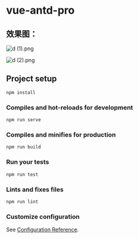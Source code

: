 # vue-antd-pro
## 效果图：

![d (1).png](https://upload-images.jianshu.io/upload_images/4906229-1e028c6bca3c813f.png?imageMogr2/auto-orient/strip%7CimageView2/2/w/1240)

![d (2).png](https://upload-images.jianshu.io/upload_images/4906229-c54ebc96186307f6.png?imageMogr2/auto-orient/strip%7CimageView2/2/w/1240)
## Project setup
```
npm install
```

### Compiles and hot-reloads for development
```
npm run serve
```

### Compiles and minifies for production
```
npm run build
```

### Run your tests
```
npm run test
```

### Lints and fixes files
```
npm run lint
```

### Customize configuration
See [Configuration Reference](https://cli.vuejs.org/config/).

